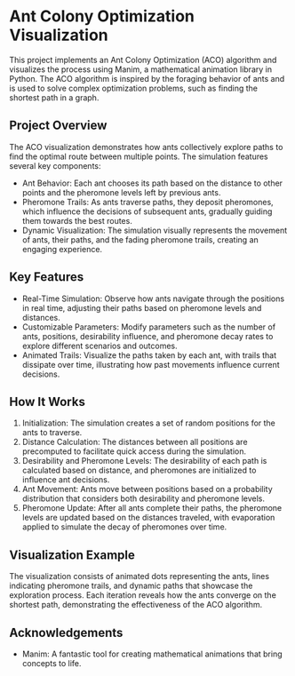 # Ant Colony Optimization Visualization
This project implements an Ant Colony Optimization (ACO) algorithm and visualizes the process using Manim, a mathematical animation library in Python. The ACO algorithm is inspired by the foraging behavior of ants and is used to solve complex optimization problems, such as finding the shortest path in a graph.

## Project Overview
The ACO visualization demonstrates how ants collectively explore paths to find the optimal route between multiple points. The simulation features several key components:
- Ant Behavior: Each ant chooses its path based on the distance to other points and the pheromone levels left by previous ants.
- Pheromone Trails: As ants traverse paths, they deposit pheromones, which influence the decisions of subsequent ants, gradually guiding them towards the best routes.
- Dynamic Visualization: The simulation visually represents the movement of ants, their paths, and the fading pheromone trails, creating an engaging experience.

## Key Features
- Real-Time Simulation: Observe how ants navigate through the positions in real time, adjusting their paths based on pheromone levels and distances.
- Customizable Parameters: Modify parameters such as the number of ants, positions, desirability influence, and pheromone decay rates to explore different scenarios and outcomes.
- Animated Trails: Visualize the paths taken by each ant, with trails that dissipate over time, illustrating how past movements influence current decisions.

## How It Works
1. Initialization: The simulation creates a set of random positions for the ants to traverse.
2. Distance Calculation: The distances between all positions are precomputed to facilitate quick access during the simulation.
3. Desirability and Pheromone Levels: The desirability of each path is calculated based on distance, and pheromones are initialized to influence ant decisions.
4. Ant Movement: Ants move between positions based on a probability distribution that considers both desirability and pheromone levels.
5. Pheromone Update: After all ants complete their paths, the pheromone levels are updated based on the distances traveled, with evaporation applied to simulate the decay of pheromones over time.

## Visualization Example
The visualization consists of animated dots representing the ants, lines indicating pheromone trails, and dynamic paths that showcase the exploration process. Each iteration reveals how the ants converge on the shortest path, demonstrating the effectiveness of the ACO algorithm.

## Acknowledgements
- Manim: A fantastic tool for creating mathematical animations that bring concepts to life.